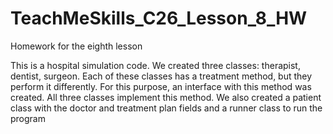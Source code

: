 # TeachMeSkills_C26_Lesson_8_HW
Homework for the eighth lesson

This is a hospital simulation code. 
We created three classes: therapist, dentist, surgeon. Each of these classes has a treatment method, but they perform it differently. For this purpose, an interface with this method was created. All three classes implement this method.
We also created a patient class with the doctor and treatment plan fields and a runner class to run the program

